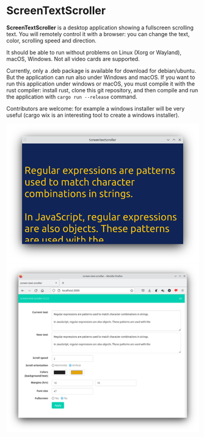 ScreenTextScroller
=======

**ScreenTextScroller** is a desktop application showing a fullscreen scrolling text. You will remotely control it with a browser: you can change the text, color, scrolling speed and direction.

It should be able to run without problems on Linux (Xorg or Wayland), macOS, Windows. Not all video cards are supported.

Currently, only a .deb package is available for download for debian/ubuntu. But the application can run also under Windows and macOS. If you want to run this application under windows or macOS, you must compile it with the rust compiler: install rust, clone this git repository, and then compile and run the application with `cargo run --release` command.

Contributors are welcome: for example a windows installer will be very useful (cargo wix is an interesting tool to create a windows installer).

![picture](git-assets/img001.png)
![picture](git-assets/img002.png)

